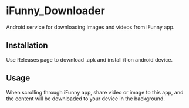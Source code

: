 # iFunny_Downloader

Android service for downloading images and videos from iFunny app.

## Installation

Use Releases page to download .apk and install it on android device.

## Usage

When scrolling through iFunny app, share video or image to this app, and the content will be downloaded to your device in the background.
